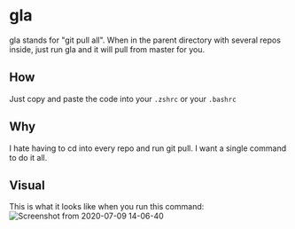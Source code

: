 # gla

gla stands for "git pull all". When in the parent directory with several repos inside, just run gla and it will pull from master for you.

## How

Just copy and paste the code into your `.zshrc` or your `.bashrc`

## Why

I hate having to cd into every repo and run git pull. I want a single command to do it all.

## Visual

This is what it looks like when you run this command: ![Screenshot from 2020-07-09 14-06-40](https://user-images.githubusercontent.com/18503982/87080944-28da6500-c1ee-11ea-95c2-596f1d86a54e.png)
